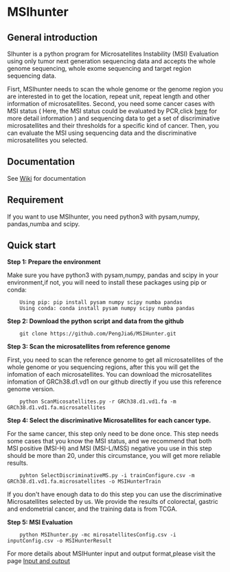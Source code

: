 # MSIhunter
## General introduction
SIhunter is a python program for Microsatellites Instability (MSI) Evaluation using only tumor next generation sequencing data and accepts the whole genome sequencing, whole exome sequencing and target region sequencing data.

Fisrt, MSIhunter needs to scan the whole genome or the genome region you are interested in to get the location, repeat unit, repeat length and other information of microsatellites. Second, you need some cancer cases with MSI status ( Here, the MSI status could be evaluated by PCR,click [here](https://www.ncbi.nlm.nih.gov/gtr/tests/514558/overview/) for more detail information ) and sequencing data to get a set of discriminative microsatellites and their thresholds for a specific kind of cancer. Then, you can evaluate the MSI using sequencing data and the discriminative microsatellites you selected.

## Documentation
See [Wiki](https://github.com/PengJia6/MSIHunter/wiki) for documentation

## Requirement
If you want to use MSIhunter, you need python3 with pysam,numpy, pandas,numba and scipy.

## Quick start

**Step 1: Prepare the environment**
      
Make sure you have python3 with pysam,numpy, pandas and scipy in your environment,if not, you will need to install these packages using pip or conda:

        Using pip: pip install pysam numpy scipy numba pandas
        Using conda: conda install pysam numpy scipy numba pandas 
**Step 2: Download the python script and data from the github**

        git clone https://github.com/PengJia6/MSIHunter.git

**Step 3: Scan the microsatellites from reference genome**

First, you need to scan the reference genome to get all microsatellites of the whole genome or you sequencing regions, after this you will get the infomation of each microsatellites. You can download the microsatellites infomation of GRCh38.d1.vd1 on our github directly if you use this reference genome version.

        python ScanMicosatellites.py -r GRCh38.d1.vd1.fa -m GRCh38.d1.vd1.fa.microsatellites

**Step 4: Select the discriminative Microsatellites for each cancer type.**

For the same cancer, this step only need to be done once. This step needs some cases that you know the MSI status, and we recommend that both MSI positive (MSI-H) and MSI (MSI-L/MSS) negative you use in this step should be more than 20, under this circumstance, you will get more reliable results.

        pyhton SelectDiscriminativeMS.py -i trainConfigure.csv -m GRCh38.d1.vd1.fa.microsatellites -o MSIHunterTrain

If you don't have enough data to do this step you can use the discriminative Microsatellites selected by us. We provide the results of colorectal, gastric and endometrial cancer, and the training data is from TCGA.

**Step 5: MSI Evaluation**

        python MSIhunter.py -mc mirosatellitesConfig.csv -i inputConfig.csv -o MSIHunterResult

For more details about MSIHunter input and output format,please visit the page [Input and output](https://github.com/PengJia6/MSIHunter/wiki/Input-and-Output)


